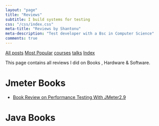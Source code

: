 ```yaml
---
layout: "page"
title: "Reviews"
subtitle: I build systems for testing
css: "/css/index.css"
meta-title: "Reviews by Shantonu"
meta-description: "Test developer with a Bsc in Computer Science"
comments: true
---
```


<div class="list-filters">
    <a href="/" class="list-filter filter-selected">All posts</a>
    <a href="/popular" class="list-filter">Most Popular</a>
    <a href="/courses" class="list-filter">courses</a>
	<a href="/talks" class="list-filter">talks</a>
    <a href="/tags" class="list-filter">Index</a>
</div>

This page contains all reviews I did on Books , Hardware & Software. 

# Jmeter Books
- [Book Review on Performance Testing With JMeter2.9](https://sarkershantonu.github.io/2013/09/28/Performance-Testing-With-JMeter-2.9-Review/)

# Java Books

